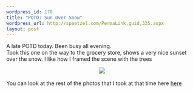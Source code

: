 ```yaml
--- 
wordpress_id: 178
title: "POTD: Sun Over Snow"
wordpress_url: http://spaetzel.com/PermaLink,guid,335.aspx
layout: post
---
```

A late POTD today. Been busy all evening. <br />
        Took this one on the way to the grocery store, shows a very nice sunset over the snow.
        I like how I framed the scene with the trees<br />
        <center><a href="http://www.redune.com/photos/Edited/Sun%20Over%20Snow_l.jpg"><img src="/spaetzel/photos/Edited/Sun%20Over%20Snow_m.jpg" border="0"></a>
        </center>
        <br />
        You can look at the rest of the photos that I took at that time here <a href="http://www.redune.com/gallery/gallery.aspx?gallery=2004_01_16%20-%20Sun%20over%20Snow">here</a><img width="0" height="0" src="http://spaetzel.com/aggbug.ashx?id=335" />
